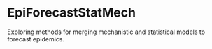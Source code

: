 # EpiForecastStatMech
Exploring methods for merging mechanistic and statistical models to forecast epidemics.

